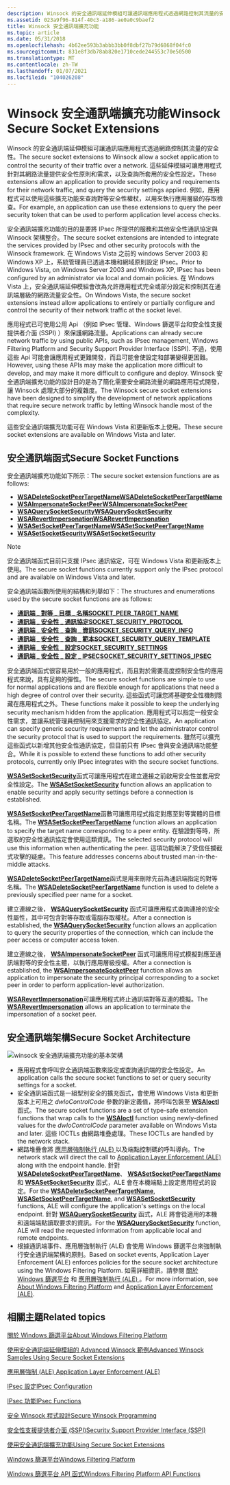 ```yaml
---
description: Winsock 的安全通訊端延伸模組可讓通訊端應用程式透過網路控制其流量的安全性。
ms.assetid: 023a9f96-814f-40c3-a186-ae0a0c9baef2
title: Winsock 安全通訊端擴充功能
ms.topic: article
ms.date: 05/31/2018
ms.openlocfilehash: 4b62ee593b3abbb3bb0f8dbf27b79d6868f04fc0
ms.sourcegitcommit: 831e8f3db78ab820e1710cede244553c70e50500
ms.translationtype: MT
ms.contentlocale: zh-TW
ms.lasthandoff: 01/07/2021
ms.locfileid: "104026208"
---
```

# <a name="winsock-secure-socket-extensions"></a><span data-ttu-id="9f93e-103">Winsock 安全通訊端擴充功能</span><span class="sxs-lookup"><span data-stu-id="9f93e-103">Winsock Secure Socket Extensions</span></span>

<span data-ttu-id="9f93e-104">Winsock 的安全通訊端延伸模組可讓通訊端應用程式透過網路控制其流量的安全性。</span><span class="sxs-lookup"><span data-stu-id="9f93e-104">The secure socket extensions to Winsock allow a socket application to control the security of their traffic over a network.</span></span> <span data-ttu-id="9f93e-105">這些延伸模組可讓應用程式針對其網路流量提供安全性原則和需求，以及查詢所套用的安全性設定。</span><span class="sxs-lookup"><span data-stu-id="9f93e-105">These extensions allow an application to provide security policy and requirements for their network traffic, and query the security settings applied.</span></span> <span data-ttu-id="9f93e-106">例如，應用程式可以使用這些擴充功能來查詢對等安全性權杖，以用來執行應用層級的存取檢查。</span><span class="sxs-lookup"><span data-stu-id="9f93e-106">For example, an application can use these extensions to query the peer security token that can be used to perform application level access checks.</span></span>

<span data-ttu-id="9f93e-107">安全通訊端擴充功能的目的是要將 IPsec 所提供的服務和其他安全性通訊協定與 Winsock 架構整合。</span><span class="sxs-lookup"><span data-stu-id="9f93e-107">The secure socket extensions are intended to integrate the services provided by IPsec and other security protocols with the Winsock framework.</span></span> <span data-ttu-id="9f93e-108">在 Windows Vista 之前的 windows Server 2003 和 Windows XP 上，系統管理員已透過本機和網域原則設定 IPsec。</span><span class="sxs-lookup"><span data-stu-id="9f93e-108">Prior to Windows Vista, on Windows Server 2003 and Windows XP, IPsec has been configured by an administrator via local and domain policies.</span></span> <span data-ttu-id="9f93e-109">在 Windows Vista 上，安全通訊端延伸模組會改為允許應用程式完全或部分設定和控制其在通訊端層級的網路流量安全性。</span><span class="sxs-lookup"><span data-stu-id="9f93e-109">On Windows Vista, the secure socket extensions instead allow applications to entirely or partially configure and control the security of their network traffic at the socket level.</span></span>

<span data-ttu-id="9f93e-110">應用程式已可使用公用 Api （例如 IPsec 管理、Windows 篩選平台和安全性支援提供者介面 (SSPI) ）來保護網路流量。</span><span class="sxs-lookup"><span data-stu-id="9f93e-110">Applications can already secure network traffic by using public APIs, such as IPsec management, Windows Filtering Platform and Security Support Provider Interface (SSPI).</span></span> <span data-ttu-id="9f93e-111">不過，使用這些 Api 可能會讓應用程式更難開發，而且可能會使設定和部署變得更困難。</span><span class="sxs-lookup"><span data-stu-id="9f93e-111">However, using these APIs may make the application more difficult to develop, and may make it more difficult to configure and deploy.</span></span> <span data-ttu-id="9f93e-112">Winsock 安全通訊端擴充功能的設計目的是為了簡化需要安全網路流量的網路應用程式開發，讓 Winsock 處理大部分的複雜度。</span><span class="sxs-lookup"><span data-stu-id="9f93e-112">The Winsock secure socket extensions have been designed to simplify the development of network applications that require secure network traffic by letting Winsock handle most of the complexity.</span></span>

<span data-ttu-id="9f93e-113">這些安全通訊端擴充功能可在 Windows Vista 和更新版本上使用。</span><span class="sxs-lookup"><span data-stu-id="9f93e-113">These secure socket extensions are available on Windows Vista and later.</span></span>

## <a name="secure-socket-functions"></a><span data-ttu-id="9f93e-114">安全通訊端函式</span><span class="sxs-lookup"><span data-stu-id="9f93e-114">Secure Socket Functions</span></span>

<span data-ttu-id="9f93e-115">安全通訊端擴充功能如下所示：</span><span class="sxs-lookup"><span data-stu-id="9f93e-115">The secure socket extension functions are as follows:</span></span>

-   [<span data-ttu-id="9f93e-116">**WSADeleteSocketPeerTargetName**</span><span class="sxs-lookup"><span data-stu-id="9f93e-116">**WSADeleteSocketPeerTargetName**</span></span>](/windows/desktop/api/Ws2tcpip/nf-ws2tcpip-wsadeletesocketpeertargetname)
-   [<span data-ttu-id="9f93e-117">**WSAImpersonateSocketPeer**</span><span class="sxs-lookup"><span data-stu-id="9f93e-117">**WSAImpersonateSocketPeer**</span></span>](/windows/desktop/api/Ws2tcpip/nf-ws2tcpip-wsaimpersonatesocketpeer)
-   [<span data-ttu-id="9f93e-118">**WSAQuerySocketSecurity**</span><span class="sxs-lookup"><span data-stu-id="9f93e-118">**WSAQuerySocketSecurity**</span></span>](/windows/desktop/api/Ws2tcpip/nf-ws2tcpip-wsaquerysocketsecurity)
-   [<span data-ttu-id="9f93e-119">**WSARevertImpersonation**</span><span class="sxs-lookup"><span data-stu-id="9f93e-119">**WSARevertImpersonation**</span></span>](/windows/desktop/api/Ws2tcpip/nf-ws2tcpip-wsarevertimpersonation)
-   [<span data-ttu-id="9f93e-120">**WSASetSocketPeerTargetName**</span><span class="sxs-lookup"><span data-stu-id="9f93e-120">**WSASetSocketPeerTargetName**</span></span>](/windows/desktop/api/Ws2tcpip/nf-ws2tcpip-wsasetsocketpeertargetname)
-   [<span data-ttu-id="9f93e-121">**WSASetSocketSecurity**</span><span class="sxs-lookup"><span data-stu-id="9f93e-121">**WSASetSocketSecurity**</span></span>](/windows/desktop/api/Ws2tcpip/nf-ws2tcpip-wsasetsocketsecurity)

> [!Note]  
> <span data-ttu-id="9f93e-122">安全通訊端函式目前只支援 IPsec 通訊協定，可在 Windows Vista 和更新版本上使用。</span><span class="sxs-lookup"><span data-stu-id="9f93e-122">The secure socket functions currently support only the IPsec protocol and are available on Windows Vista and later.</span></span>

 

<span data-ttu-id="9f93e-123">安全通訊端函數所使用的結構和列舉如下：</span><span class="sxs-lookup"><span data-stu-id="9f93e-123">The structures and enumerations used by the secure socket functions are as follows:</span></span>

-   [<span data-ttu-id="9f93e-124">**通訊端 \_ 對等 \_ 目標 \_ 名稱**</span><span class="sxs-lookup"><span data-stu-id="9f93e-124">**SOCKET\_PEER\_TARGET\_NAME**</span></span>](/windows/desktop/api/Mstcpip/ns-mstcpip-socket_peer_target_name)
-   [<span data-ttu-id="9f93e-125">**通訊端 \_ 安全性 \_ 通訊協定**</span><span class="sxs-lookup"><span data-stu-id="9f93e-125">**SOCKET\_SECURITY\_PROTOCOL**</span></span>](/windows/desktop/api/Mstcpip/ne-mstcpip-socket_security_protocol)
-   [<span data-ttu-id="9f93e-126">**通訊端 \_ 安全性 \_ 查詢 \_ 資訊**</span><span class="sxs-lookup"><span data-stu-id="9f93e-126">**SOCKET\_SECURITY\_QUERY\_INFO**</span></span>](/windows/desktop/api/Mstcpip/ns-mstcpip-socket_security_query_info)
-   [<span data-ttu-id="9f93e-127">**通訊端 \_ 安全性 \_ 查詢 \_ 範本**</span><span class="sxs-lookup"><span data-stu-id="9f93e-127">**SOCKET\_SECURITY\_QUERY\_TEMPLATE**</span></span>](/windows/desktop/api/Mstcpip/ns-mstcpip-socket_security_query_template)
-   [<span data-ttu-id="9f93e-128">**通訊端 \_ 安全性 \_ 設定**</span><span class="sxs-lookup"><span data-stu-id="9f93e-128">**SOCKET\_SECURITY\_SETTINGS**</span></span>](/windows/desktop/api/Mstcpip/ns-mstcpip-socket_security_settings)
-   [<span data-ttu-id="9f93e-129">**通訊端 \_ 安全性 \_ 設定 \_ IPSEC**</span><span class="sxs-lookup"><span data-stu-id="9f93e-129">**SOCKET\_SECURITY\_SETTINGS\_IPSEC**</span></span>](/windows/desktop/api/Mstcpip/ns-mstcpip-socket_security_settings_ipsec)

<span data-ttu-id="9f93e-130">安全通訊端函式很容易用於一般的應用程式，而且對於需要高度控制安全性的應用程式來說，具有足夠的彈性。</span><span class="sxs-lookup"><span data-stu-id="9f93e-130">The secure socket functions are simple to use for normal applications and are flexible enough for applications that need a high degree of control over their security.</span></span> <span data-ttu-id="9f93e-131">這些函式可讓您將基礎安全性機制隱藏在應用程式之外。</span><span class="sxs-lookup"><span data-stu-id="9f93e-131">These functions make it possible to keep the underlying security mechanism hidden from the application.</span></span> <span data-ttu-id="9f93e-132">應用程式可以指定一般安全性需求，並讓系統管理員控制用來支援需求的安全性通訊協定。</span><span class="sxs-lookup"><span data-stu-id="9f93e-132">An application can specify generic security requirements and let the administrator control the security protocol that is used to support the requirements.</span></span> <span data-ttu-id="9f93e-133">雖然可以擴充這些函式以新增其他安全性通訊協定，但目前只有 IPsec 會與安全通訊端功能整合。</span><span class="sxs-lookup"><span data-stu-id="9f93e-133">While it is possible to extend these functions to add other security protocols, currently only IPsec integrates with the secure socket functions.</span></span>

<span data-ttu-id="9f93e-134">[**WSASetSocketSecurity**](/windows/desktop/api/Ws2tcpip/nf-ws2tcpip-wsasetsocketsecurity)函式可讓應用程式在建立連接之前啟用安全性並套用安全性設定。</span><span class="sxs-lookup"><span data-stu-id="9f93e-134">The [**WSASetSocketSecurity**](/windows/desktop/api/Ws2tcpip/nf-ws2tcpip-wsasetsocketsecurity) function allows an application to enable security and apply security settings before a connection is established.</span></span>

<span data-ttu-id="9f93e-135">[**WSASetSocketPeerTargetName**](/windows/desktop/api/Ws2tcpip/nf-ws2tcpip-wsasetsocketpeertargetname)函數可讓應用程式指定對應至對等實體的目標名稱。</span><span class="sxs-lookup"><span data-stu-id="9f93e-135">The [**WSASetSocketPeerTargetName**](/windows/desktop/api/Ws2tcpip/nf-ws2tcpip-wsasetsocketpeertargetname) function allows an application to specify the target name corresponding to a peer entity.</span></span> <span data-ttu-id="9f93e-136">在驗證對等時，所選取的安全性通訊協定會使用這類資訊。</span><span class="sxs-lookup"><span data-stu-id="9f93e-136">The selected security protocol will use this information when authenticating the peer.</span></span> <span data-ttu-id="9f93e-137">這項功能解決了受信任攔截式攻擊的疑慮。</span><span class="sxs-lookup"><span data-stu-id="9f93e-137">This feature addresses concerns about trusted man-in-the-middle attacks.</span></span>

<span data-ttu-id="9f93e-138">[**WSADeleteSocketPeerTargetName**](/windows/desktop/api/Ws2tcpip/nf-ws2tcpip-wsadeletesocketpeertargetname)函式是用來刪除先前為通訊端指定的對等名稱。</span><span class="sxs-lookup"><span data-stu-id="9f93e-138">The [**WSADeleteSocketPeerTargetName**](/windows/desktop/api/Ws2tcpip/nf-ws2tcpip-wsadeletesocketpeertargetname) function is used to delete a previously specified peer name for a socket.</span></span>

<span data-ttu-id="9f93e-139">建立連線之後， [**WSAQuerySocketSecurity**](/windows/desktop/api/Ws2tcpip/nf-ws2tcpip-wsaquerysocketsecurity) 函式可讓應用程式查詢連接的安全性屬性，其中可包含對等存取或電腦存取權杖。</span><span class="sxs-lookup"><span data-stu-id="9f93e-139">After a connection is established, the [**WSAQuerySocketSecurity**](/windows/desktop/api/Ws2tcpip/nf-ws2tcpip-wsaquerysocketsecurity) function allows an application to query the security properties of the connection, which can include the peer access or computer access token.</span></span>

<span data-ttu-id="9f93e-140">建立連線之後， [**WSAImpersonateSocketPeer**](/windows/desktop/api/Ws2tcpip/nf-ws2tcpip-wsaimpersonatesocketpeer) 函式可讓應用程式模擬對應至通訊端對等的安全性主體，以執行應用層級授權。</span><span class="sxs-lookup"><span data-stu-id="9f93e-140">After a connection is established, the [**WSAImpersonateSocketPeer**](/windows/desktop/api/Ws2tcpip/nf-ws2tcpip-wsaimpersonatesocketpeer) function allows an application to impersonate the security principal corresponding to a socket peer in order to perform application-level authorization.</span></span>

<span data-ttu-id="9f93e-141">[**WSARevertImpersonation**](/windows/desktop/api/Ws2tcpip/nf-ws2tcpip-wsarevertimpersonation)可讓應用程式終止通訊端對等互連的模擬。</span><span class="sxs-lookup"><span data-stu-id="9f93e-141">The [**WSARevertImpersonation**](/windows/desktop/api/Ws2tcpip/nf-ws2tcpip-wsarevertimpersonation) allows an application to terminate the impersonation of a socket peer.</span></span>

## <a name="secure-socket-architecture"></a><span data-ttu-id="9f93e-142">安全通訊端架構</span><span class="sxs-lookup"><span data-stu-id="9f93e-142">Secure Socket Architecture</span></span>

![winsock 安全通訊端擴充功能的基本架構](images/ss-arch.png)

-   <span data-ttu-id="9f93e-144">應用程式會呼叫安全通訊端函數來設定或查詢通訊端的安全性設定。</span><span class="sxs-lookup"><span data-stu-id="9f93e-144">An application calls the secure socket functions to set or query security settings for a socket.</span></span>
-   <span data-ttu-id="9f93e-145">安全通訊端函式是一組型別安全的擴充函式，會使用 Windows Vista 和更新版本上可用之 *dwIoControlCode* 參數的新定義值，將呼叫包裝至 [**WSAIoctl**](/windows/desktop/api/Winsock2/nf-winsock2-wsaioctl)函式。</span><span class="sxs-lookup"><span data-stu-id="9f93e-145">The secure socket functions are a set of type-safe extension functions that wrap calls to the [**WSAIoctl**](/windows/desktop/api/Winsock2/nf-winsock2-wsaioctl) function using newly-defined values for the *dwIoControlCode* parameter available on Windows Vista and later.</span></span> <span data-ttu-id="9f93e-146">這些 IOCTLs 由網路堆疊處理。</span><span class="sxs-lookup"><span data-stu-id="9f93e-146">These IOCTLs are handled by the network stack.</span></span>
-   <span data-ttu-id="9f93e-147">網路堆疊會將 [應用層強制執行 (ALE) ](../fwp/application-layer-enforcement--ale-.md) 以及端點控制碼的呼叫導向。</span><span class="sxs-lookup"><span data-stu-id="9f93e-147">The network stack will direct the call to [Application Layer Enforcement (ALE)](../fwp/application-layer-enforcement--ale-.md) along with the endpoint handle.</span></span> <span data-ttu-id="9f93e-148">針對 [**WSADeleteSocketPeerTargetName**](/windows/desktop/api/Ws2tcpip/nf-ws2tcpip-wsadeletesocketpeertargetname)、 [**WSASetSocketPeerTargetName**](/windows/desktop/api/Ws2tcpip/nf-ws2tcpip-wsasetsocketpeertargetname)和 [**WSASetSocketSecurity**](/windows/desktop/api/Ws2tcpip/nf-ws2tcpip-wsasetsocketsecurity) 函式，ALE 會在本機端點上設定應用程式的設定。</span><span class="sxs-lookup"><span data-stu-id="9f93e-148">For the [**WSADeleteSocketPeerTargetName**](/windows/desktop/api/Ws2tcpip/nf-ws2tcpip-wsadeletesocketpeertargetname), [**WSASetSocketPeerTargetName**](/windows/desktop/api/Ws2tcpip/nf-ws2tcpip-wsasetsocketpeertargetname), and [**WSASetSocketSecurity**](/windows/desktop/api/Ws2tcpip/nf-ws2tcpip-wsasetsocketsecurity) functions, ALE will configure the application's settings on the local endpoint.</span></span> <span data-ttu-id="9f93e-149">針對 [**WSAQuerySocketSecurity**](/windows/desktop/api/Ws2tcpip/nf-ws2tcpip-wsaquerysocketsecurity) 函式，ALE 將會從適用的本機和遠端端點讀取要求的資訊。</span><span class="sxs-lookup"><span data-stu-id="9f93e-149">For the [**WSAQuerySocketSecurity**](/windows/desktop/api/Ws2tcpip/nf-ws2tcpip-wsaquerysocketsecurity) function, ALE will read the requested information from applicable local and remote endpoints.</span></span>
-   <span data-ttu-id="9f93e-150">根據通訊端事件、應用層強制執行 (ALE) 會使用 Windows 篩選平台來強制執行安全通訊端架構的原則。</span><span class="sxs-lookup"><span data-stu-id="9f93e-150">Based on socket events, Application Layer Enforcement (ALE) enforces policies for the secure socket architecture using the Windows Filtering Platform.</span></span> <span data-ttu-id="9f93e-151">如需詳細資訊，請參閱 [關於 Windows 篩選平台](../fwp/about-windows-filtering-platform.md) 和 [應用層強制執行 (ALE) ](../fwp/application-layer-enforcement--ale-.md)。</span><span class="sxs-lookup"><span data-stu-id="9f93e-151">For more information, see [About Windows Filtering Platform](../fwp/about-windows-filtering-platform.md) and [Application Layer Enforcement (ALE)](../fwp/application-layer-enforcement--ale-.md).</span></span>

## <a name="related-topics"></a><span data-ttu-id="9f93e-152">相關主題</span><span class="sxs-lookup"><span data-stu-id="9f93e-152">Related topics</span></span>

<dl> <dt>

[<span data-ttu-id="9f93e-153">關於 Windows 篩選平台</span><span class="sxs-lookup"><span data-stu-id="9f93e-153">About Windows Filtering Platform</span></span>](../fwp/about-windows-filtering-platform.md)
</dt> <dt>

[<span data-ttu-id="9f93e-154">使用安全通訊端延伸模組的 Advanced Winsock 範例</span><span class="sxs-lookup"><span data-stu-id="9f93e-154">Advanced Winsock Samples Using Secure Socket Extensions</span></span>](advanced-winsock-samples-using-secure-socket-extensions.md)
</dt> <dt>

[<span data-ttu-id="9f93e-155">應用層強制 (ALE) </span><span class="sxs-lookup"><span data-stu-id="9f93e-155">Application Layer Enforcement (ALE)</span></span>](../fwp/application-layer-enforcement--ale-.md)
</dt> <dt>

[<span data-ttu-id="9f93e-156">IPsec 設定</span><span class="sxs-lookup"><span data-stu-id="9f93e-156">IPsec Configuration</span></span>](../fwp/ipsec-configuration.md)
</dt> <dt>

[<span data-ttu-id="9f93e-157">IPsec 功能</span><span class="sxs-lookup"><span data-stu-id="9f93e-157">IPsec Functions</span></span>](../fwp/fwp-ipsec-functions.md)
</dt> <dt>

[<span data-ttu-id="9f93e-158">安全 Winsock 程式設計</span><span class="sxs-lookup"><span data-stu-id="9f93e-158">Secure Winsock Programming</span></span>](secure-winsock-programming.md)
</dt> <dt>

[<span data-ttu-id="9f93e-159">安全性支援提供者介面 (SSPI)</span><span class="sxs-lookup"><span data-stu-id="9f93e-159">Security Support Provider Interface (SSPI)</span></span>](../rpc/security-support-provider-interface-sspi-.md)
</dt> <dt>

[<span data-ttu-id="9f93e-160">使用安全通訊端擴充功能</span><span class="sxs-lookup"><span data-stu-id="9f93e-160">Using Secure Socket Extensions</span></span>](using-secure-socket-extensions.md)
</dt> <dt>

[<span data-ttu-id="9f93e-161">Windows 篩選平台</span><span class="sxs-lookup"><span data-stu-id="9f93e-161">Windows Filtering Platform</span></span>](../fwp/windows-filtering-platform-start-page.md)
</dt> <dt>

[<span data-ttu-id="9f93e-162">Windows 篩選平台 API 函式</span><span class="sxs-lookup"><span data-stu-id="9f93e-162">Windows Filtering Platform API Functions</span></span>](../fwp/fwp-functions.md)
</dt> </dl>

 

 
